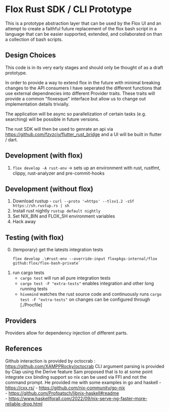 # Flox Rust SDK / CLI Prototype

This is a prototype abstraction layer that can be used by the Flox UI and an attempt to create a faithful future replacement of the flox bash script in a 
language that can be easier supported, extended, and collaborated on than a collection of bash scripts.

## Design Choices

This code is in its very early stages and should only be thought of as a draft prototype. 

In order to provide a way to extend flox in the future with minimal breaking changes to the API consumers I have seperated the different functions that use external dependnecies into different Provider traits. These traits will provide a common "floxesque" interface but allow us to change out implementation details trivially.

The application will be async so parallelization of certain tasks (e.g. searching) will be possible in future versions.

The rust SDK will then be used to genrate an api via https://github.com/fzyzcjy/flutter_rust_bridge and a UI will be built in flutter / dart. 

## Development (with flox)

1. `flox develop -A rust-env` → sets up an environment with rust, rustfmt, clippy, rust-analyzer and pre-commit-hooks

## Development (without flox)

1. Download rustup - `curl --proto '=https' --tlsv1.2 -sSf https://sh.rustup.rs | sh`
1. Install rust nightly `rustup default nightly`
1. Set NIX_BIN and FLOX_SH environment variables
1. Hack away

## Testing (with flox)

0. (temporary) get the latests integration tests
   ```
   flox develop .\#rust-env --override-input floxpkgs-internal/flox github:flox/flox-bash-private`
   ```
1. run cargo tests
   - `cargo test` will run all pure integration tests
   - `cargo test -F "extra-tests"` enables integration and other long running tests
   - `hivemind` watches the rust source code and continuously runs `cargo test -F "extra-tests"` on changes
     can be configured through [./Procfile]

## Providers

Providers allow for dependency injection of different parts.

## References 

Github interaction is provided by octocrab : https://github.com/XAMPPRocky/octocrab
CLI argument parsing is provided by Clap using the Derive feature
Sam proposed that is to at some point integrate cxx binding support so nix can be used via FFI and not the command prompt. He provided me with some examples in go and haskell
    - https://cxx.rs/ 
    - https://github.com/nix-community/go-nix  
    - https://github.com/Profpatsch/libnix-haskell#readme  
    - https://www.haskellforall.com/2022/09/nix-serve-ng-faster-more-reliable-drop.html 
